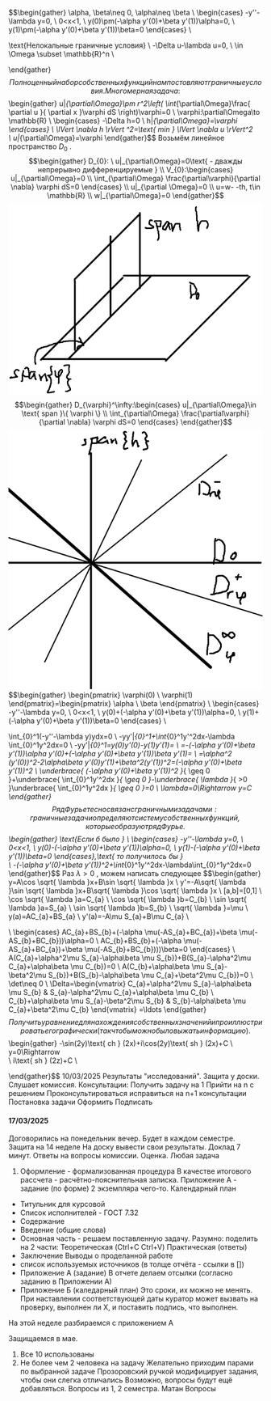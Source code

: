 ﻿$$\begin{gather} 
\alpha, \beta\neq 0, \alpha\neq \beta
\\
\begin{cases}
-y''-\lambda y=0, \ 0<x<1, 
\\
y(0)\pm(-\alpha y'(0)+\beta y'(1))\alpha=0, 
\\
y(1)\pm(-\alpha y'(0)+\beta y'(1))\beta=0
\end{cases} 
\\
 
\text{Нелокальные граничные условия}
\\
-\Delta u-\lambda u=0, \ \in \Omega \subset \mathbb{R}^n 
\\

\end{gather}$$
Полноценный набор собственных функций нам постовляют граничные условия.
Многомерная задача:
$$\begin{gather}
u|_{\partial\Omega}\pm r^2\left( \int_{\partial\Omega}\frac{ \partial u }{ \partial x }\varphi dS  \right)\varphi=0 
\\
\varphi:\partial\Omega\to \mathbb{R} 
\\
\begin{cases}
-\Delta h=0 
\\
h|_{\partial\Omega}=\varphi
\end{cases} 
\\
\lVert \nabla h \rVert ^2=\text{ min } \lVert \nabla u \rVert^2  
\\
u|_{\partial\Omega}=\varphi 
\end{gather}$$
Возьмём линейное пространство 
$D_{0}$
. 
$$\begin{gather}
D_{0}: \ u|_{\partial\Omega}=0\text{ - дважды непрерывно дифференцируемые } 
\\
V_{0}:\begin{cases}
u|_{\partial\Omega}=0 
\\
\int_{\partial\Omega} \frac{\partial\varphi}{\partial \nabla} \varphi dS=0
\end{cases} 
\\
u|_{\partial \Omega}=0 
\\
u=w- -th, t\in \mathbb{R} 
\\
w|_{\partial\Omega}=0
\end{gather}$$
<a> 
	<img src="https://github.com/FelPrim/bmstu/blob/master/obsidian%20stuff/attachments/Pasted%20image%2020250307174753.png" > 
</a>
$$\begin{gather}
D_{\varphi}^\infty:\begin{cases}
u|_{\partial\Omega}\in \text{ span }\{ \varphi \} 
\\
\int_{\partial\Omega} \frac{\partial\varphi}{\partial \nabla} \varphi dS=0
\end{cases}
\end{gather}$$
<a> 
	<img src="https://github.com/FelPrim/bmstu/blob/master/obsidian%20stuff/attachments/Pasted%20image%2020250307180113.png" > 
</a>
$$\begin{gather}
\begin{pmatrix}
\varphi(0) 
\\
\varphi(1)
\end{pmatrix}=\begin{pmatrix}
\alpha 
\\
\beta
\end{pmatrix} 
\\
\begin{cases}
-y''-\lambda y=0, \ 0<x<1, 
\\
y(0)+(-\alpha y'(0)+\beta y'(1))\alpha=0, 
\\
y(1)+(-\alpha y'(0)+\beta y'(1))\beta=0
\end{cases} 
\\
  
\int_{0}^1(-y''-\lambda y)ydx=0 
\\
-yy'|_{0}^1+\int_{0}^1y'^2dx-\lambda \int_{0}^1y^2dx=0 
\\
-yy'|_{0}^1=y(0)y'(0)-y(1)y'(1)= 
\\
=-(-\alpha y'(0)+\beta y'(1))\alpha y'(0)+(-\alpha y'(0)+\beta y'(1))\beta y'(1)= 
\\
=\alpha^2 (y'(0))^2-2\alpha\beta y'(0)y'(1)+\beta^2(y'(1))^2=(-\alpha y'(0)+\beta y'(1))^2 
\\
\underbrace{ (-\alpha y'(0)+\beta y'(1))^2  }_{ \geq 0 }+\underbrace{ \int_{0}^1y'^2dx }_{ \geq 0 }-\underbrace{ \lambda  }_{ >0 }\underbrace{ \int_{0}^1y^2dx }_{ \geq 0 }=0 
\\
\lambda=0\Rightarrow y=C
\end{gather}$$
Ряд Фурье тесно связан с граничными задачами: граничные задачи определяют систему собственных функций, которые образуют ряд Фурье.
$$\begin{gather}
\text{Если б было } 
\\
\begin{cases}
-y''-\lambda y=0, \ 0<x<1, 
\\
y(0)-(-\alpha y'(0)+\beta y'(1))\alpha=0, 
\\
y(1)-(-\alpha y'(0)+\beta y'(1))\beta=0
\end{cases},\text{ то получилось бы }  
\\
-(-\alpha y'(0)+\beta y'(1))^2+\int_{0}^1y'^2dx-\lambda\int_{0}^1y^2dx=0
\end{gather}$$
Раз 
$\lambda>0$
, можем написать следующее
$$\begin{gather}
y=A\cos \sqrt{ \lambda }x+B\sin \sqrt{ \lambda }x 
\\
y'=-A\sqrt{ \lambda }\sin \sqrt{ \lambda }x+B\sqrt{ \lambda }\cos \sqrt{ \lambda }x 
\\
[a,b]=[0,1]
\\
\cos \sqrt{ \lambda }a=C_{a} 
\\
\cos \sqrt{ \lambda }b=C_{b} 
\\
\sin \sqrt{ \lambda }a=S_{a} 
\\
\sin \sqrt{ \lambda }b=S_{b} 
\\
\sqrt{ \lambda }=\mu 
\\
y(a)=AC_{a}+BS_{a} 
\\
y'(a)=-A\mu S_{a}+B\mu C_{a} 
\\
 
\\
\begin{cases}
AC_{a}+BS_{b}+(-\alpha \mu(-AS_{a}+BC_{a})+\beta \mu(-AS_{b}+BC_{b}))\alpha=0 
\\
AC_{b}+BS_{b}+(-\alpha \mu(-AS_{a}+BC_{a})+\beta \mu(-AS_{b}+BC_{b})))\beta=0
\end{cases} 
\\
A(C_{a}+\alpha^2\mu S_{a}-\alpha\beta \mu S_{b})+B(S_{a}-\alpha^2\mu C_{a}+\alpha\beta \mu C_{b})=0 
\\
A(C_{b}+\alpha\beta \mu S_{a}-\beta^2\mu S_{b})+B(S_{b}-\alpha\beta \mu C_{a}+\beta^2\mu C_{b})=0 
\\
\det\neq 0 
\\
\Delta=\begin{vmatrix}
C_{a}+\alpha^2\mu S_{a}-\alpha\beta \mu S_{b} & S_{a}-\alpha^2\mu C_{a}+\alpha\beta \mu C_{b} 
\\
C_{b}+\alpha\beta \mu S_{a}-\beta^2\mu S_{b} & S_{b}-\alpha\beta \mu C_{a}+\beta^2\mu C_{b}
\end{vmatrix} =\ldots
\end{gather}$$
Получить уравнение для нахождения собственных значений и проиллюстрировать его графически (так чтобы можно было выжать информацию).
$$\begin{gather} 
-\sin(2y)\text{ ch } (2x)+i\cos(2y)\text{ sh } (2x)+C 
\\
y=0\Rightarrow  
\\
i\text{ sh } (2z)+C 
\\
 
\end{gather}$$
10/03/2025
Результаты "исследований".
Защита у доски. Слушает комиссия.
Консультации: 
Получить задачу на 1
Прийти на n с решением
Проконсультироваться
исправиться на n+1 консультации
Постановка задачи
Оформить
Подписать
#### 17/03/2025
Договорились на понедельник вечер.
Будет в каждом семестре.
Защита на 14 неделе
На доску вывести свои результаты. Доклад 7 минут. Ответы на вопросы комиссии. Оценка. 
Любая задача
1. Оформление - формализованная процедура
В качестве итогового рассчета - расчётно-пояснительная записка.
Приложение А - задание (по форме)
2 экземпляра чего-то.
Календарный план

- Титульник для курсовой
- Список исполнителей - ГОСТ 7.32
- Содержание
- Введение (общие слова)
- Основная часть - решаем поставленную задачу. Разумно:
поделить на 2 части:
Теоретическая (Ctrl+C Ctrl+V)
Практическая (ответы)
- Заключение
Выводы о проделанной работе
- список используемых источников (в толще отчёта - ссылки в \[\])
- Приложение А (задание)
В отчете делаем отсылки (согласно заданию в Приложении А)
- Приложение Б (каледарный план)
Это сроки, их можно не менять. При наставлении соответствующей даты куратор может вызвать на проверку, выполнен ли X, и поставить подпись, что выполнен.

На этой неделе разбираемся с приложением А

Защищаемся в мае.
1. Все 10 использованы
2. Не более чем 2 человека на задачу
Желательно приходим парами по выбранной задаче
Прозоровский ручкой модифицирует задания, чтобы они слегка отличались
Возможно, вопросы будут ещё добавляться.
Вопросы из 1, 2 семестра. Матан
Вопросы 
